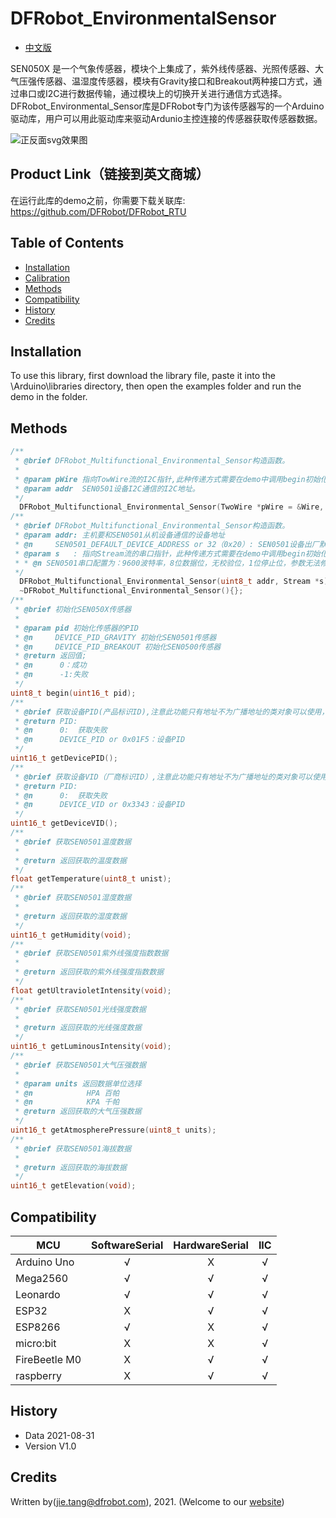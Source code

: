 DFRobot_EnvironmentalSensor
===========================

* [中文版](./README_CN.md)

SEN050X 是一个气象传感器，模块个上集成了，紫外线传感器、光照传感器、大气压强传感器、温湿度传感器，模块有Gravity接口和Breakout两种接口方式，通过串口或I2C进行数据传输，通过模块上的切换开关进行通信方式选择。
DFRobot_Environmental_Sensor库是DFRobot专门为该传感器写的一个Arduino驱动库，用户可以用此驱动库来驱动Ardunio主控连接的传感器获取传感器数据。

![正反面svg效果图](https://www.dfrobot.co)

## Product Link（链接到英文商城）
  在运行此库的demo之前，你需要下载关联库: https://github.com/DFRobot/DFRobot_RTU
  
## Table of Contents

* [Installation](#installation)
* [Calibration](#calibration)
* [Methods](#methods)
* [Compatibility](#compatibility)
* [History](#history)
* [Credits](#credits)

## Installation

To use this library, first download the library file, paste it into the \Arduino\libraries directory, then open the examples folder and run the demo in the folder.

## Methods

```C++
/**
 * @brief DFRobot_Multifunctional_Environmental_Sensor构造函数。
 * 
 * @param pWire 指向TowWire流的I2C指针,此种传递方式需要在demo中调用begin初始化ArduinoI2C配置。
 * @param addr  SEN0501设备I2C通信的I2C地址。
 */
  DFRobot_Multifunctional_Environmental_Sensor(TwoWire *pWire = &Wire, uint8_t addr = SEN050X_DEFAULT_DEVICE_ADDRESS);
/**
 * @brief DFRobot_Multifunctional_Environmental_Sensor构造函数。
 * @param addr: 主机要和SEN0501从机设备通信的设备地址
 * @n     SEN0501_DEFAULT_DEVICE_ADDRESS or 32（0x20）: SEN0501设备出厂默认设备地址，如果用户没有修改设备的地址，那么SEN0501的设备地址为32。
 * @param s   : 指向Stream流的串口指针，此种传递方式需要在demo中调用begin初始化Arduino主控的通信串口配置，需和SEN0501设备从机的串口配置一致
 * * @n SEN0501串口配置为：9600波特率，8位数据位，无校验位，1位停止位，参数无法修改。
 */
  DFRobot_Multifunctional_Environmental_Sensor(uint8_t addr, Stream *s);
  ~DFRobot_Multifunctional_Environmental_Sensor(){};
/**
 * @brief 初始化SEN050X传感器
 * 
 * @param pid 初始化传感器的PID
 * @n     DEVICE_PID_GRAVITY 初始化SEN0501传感器
 * @n     DEVICE_PID_BREAKOUT 初始化SEN0500传感器
 * @return 返回值;
 * @n      0：成功
 * @n      -1:失败
 */
uint8_t begin(uint16_t pid);
/**
 * @brief 获取设备PID(产品标识ID),注意此功能只有地址不为广播地址的类对象可以使用，广播地址类对象调用该方法无效。
 * @return PID:
 * @n      0:  获取失败
 * @n      DEVICE_PID or 0x01F5：设备PID
 */
uint16_t getDevicePID();
/**
 * @brief 获取设备VID（厂商标识ID）,注意此功能只有地址不为广播地址的类对象可以使用，广播地址类对象调用该方法无效。
 * @return PID:
 * @n      0:  获取失败
 * @n      DEVICE_VID or 0x3343：设备PID
 */
uint16_t getDeviceVID();
/**
 * @brief 获取SEN0501温度数据
 * 
 * @return 返回获取的温度数据
 */
float getTemperature(uint8_t unist);
/**
 * @brief 获取SEN0501湿度数据
 * 
 * @return 返回获取的湿度数据
 */
uint16_t getHumidity(void);
/**
 * @brief 获取SEN0501紫外线强度指数数据
 * 
 * @return 返回获取的紫外线强度指数数据
 */
float getUltravioletIntensity(void);
/**
 * @brief 获取SEN0501光线强度数据
 * 
 * @return 返回获取的光线强度数据
 */
uint16_t getLuminousIntensity(void);
/**
 * @brief 获取SEN0501大气压强数据
 * 
 * @param units 返回数据单位选择
 * @n            HPA 百帕
 * @n            KPA 千帕
 * @return 返回获取的大气压强数据
 */
uint16_t getAtmospherePressure(uint8_t units);
/**
 * @brief 获取SEN0501海拔数据
 * 
 * @return 返回获取的海拔数据
 */
uint16_t getElevation(void);
```

## Compatibility

MCU                | SoftwareSerial | HardwareSerial |      IIC      |
------------------ | :----------: | :----------: | :----------: | 
Arduino Uno        |      √       |      X       |      √       |
Mega2560           |      √       |      √       |      √       |
Leonardo           |      √       |      √       |      √       |
ESP32              |      X       |      √       |      √       |
ESP8266            |      √       |      X       |      √       |
micro:bit          |      X       |      X       |      √       |
FireBeetle M0      |      X       |      √       |      √       |
raspberry          |      X       |      √       |      √       |

## History

- Data 2021-08-31
- Version V1.0

## Credits

Written by(jie.tang@dfrobot.com), 2021. (Welcome to our [website](https://www.dfrobot.com/))